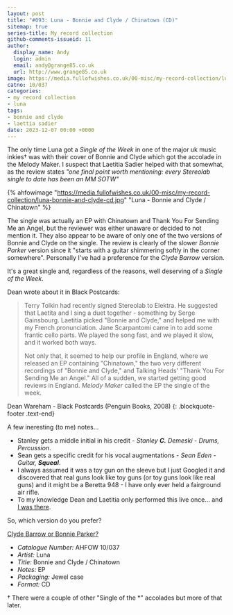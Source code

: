 ```yaml
---
layout: post
title: "#093: Luna - Bonnie and Clyde / Chinatown (CD)"
sitemap: true
series-title: My record collection
github-comments-issueid: 11
author:
  display_name: Andy
  login: admin
  email: andy@grange85.co.uk
  url: http://www.grange85.co.uk
image: https://media.fullofwishes.co.uk/00-misc/my-record-collection/luna-bonnie-and-clyde-cd.jpg
catno: 10/037
categories:
- my record collection
- luna
tags:
- bonnie and clyde
- laettia sadier
date: 2023-12-07 00:00 +0000
---
```

The only time Luna got a _Single of the Week_ in one of the major uk music inkies&dagger; was with their cover of Bonnie and Clyde which got the accolade in the Melody Maker. I suspect that Laetitia Sadier helped with that somewhat, as the review states _"one final point worth mentioning: every Stereolab single to date has been an MM SOTW"_

{% ahfowimage "https://media.fullofwishes.co.uk/00-misc/my-record-collection/luna-bonnie-and-clyde-cd.jpg" "Luna - Bonnie and Clyde / Chinatown" %}

The single was actually an EP with Chinatown and Thank You For Sending Me an Angel, but the reviewer was either unaware or decided to not mention it. They also appear to be aware of only one of the two versions of Bonnie and Clyde on the single. The review is clearly of the slower _Bonnie Parker_ version since it "starts with a guitar shimmering softly in the corner somewhere". Personally I've had a preference for the _Clyde Barrow_ version.

It's a great single and, regardless of the reasons, well deserving of a _Single of the Week_.

<!--more-->

Dean wrote about it in Black Postcards:

> Terry Tolkin had recently signed Stereolab to Elektra. He suggested that Laetita and I sing a duet together - something by Serge Gainsbourg. Laetitia picked "Bonnie and Clyde," and helped me with my French pronunciation. Jane Scarpantomi came in to add some frantic cello parts. We played the song fast, and we played it slow, and it worked both ways.
> 
> Not only that, it seemed to help our profile in England, where we released an EP containing "Chinatown," the two very different recordings of "Bonnie and Clyde," and Talking Heads' "Thank You For Sending Me an Angel." All of a sudden, we started getting good reviews in England. _Melody Maker_ called the EP the single of the week.

Dean Wareham - Black Postcards (Penguin Books, 2008)
{: .blockquote-footer .text-end}

A few ineresting (to me) notes...

 - Stanley gets a middle initial in his credit - _Stanley **C.** Demeski - Drums, Percussion_.
 - Sean gets a specific credit for his vocal augmentations - _Sean Eden - Guitar, **Squeal**_.
 - I always assumed it was a toy gun on the sleeve but I just Googled it and discovered that real guns look like toy guns (or toy guns look like real guns) and it might be a Beretta 948 - I have only ever held a fairground air rifle.
 - To my knowledge Dean and Laetitia only performed this live once... and [I was there](/2021/05/10/audio-full-show-luna-borderline/).

So, which version do you prefer? 
<p class="text-center"><a class="btn btn-primary" href="https://forms.gle/pkomT67c4i53a3Y28" role="button">Clyde Barrow or Bonnie Parker?</a></p>


 - *Catalogue Number:* AHFOW 10/037
 - *Artist:* Luna
 - *Title:* Bonnie and Clyde / Chinatown
 - *Notes:* EP
 - *Packaging:* Jewel case 
 - *Format:* CD

&dagger; There were a couple of other "Single of the \*"  accolades but more of that later.
